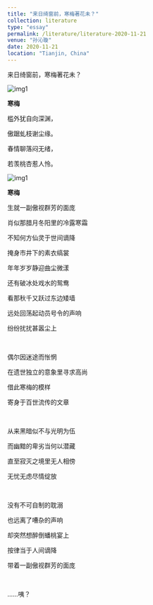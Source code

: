 ```yaml
---
title: "来日绮窗前，寒梅著花未？"
collection: literature
type: "essay"
permalink: /literature/literature-2020-11-21
venue: "孙沁璇"
date: 2020-11-21
location: "Tianjin, China"
---
```


来日绮窗前，寒梅著花未？

![img1](https://sunqinxuan.github.io/images/literature-2020-11-21-img1.webp)

**寒梅**

槛外犹自向深渊，

傲踞虬枝谢尘缘。

春情聊落闷无绪，

若羡桃杏惹人怜。

![img1](https://sunqinxuan.github.io/images/literature-2020-11-21-img2.webp)

**寒梅**

生就一副傲视群芳的面庞

肖似那腊月冬阳里的冷露寒霜

不知何方仙灵于世间谪降

掩身市井下的素衣缟裳

年年岁岁静迎曲尘微漾

还有破冰处戏水的鸳鸯

看那秋千又跃过东边矮墙

远处回荡起动员号令的声响

纷纷扰扰甚嚣尘上

<br>

偶尔因迷途而怅惘

在遗世独立的意象里寻求高尚

借此寒梅的模样

寄身于百世流传的文章

<br>

从来黑暗似不与光明为伍

而幽黯的卑劣当何以潜藏

直至寂灭之境里无人相傍

无忧无虑尽情绽放

<br>

没有不可自制的耽溺

也远离了嘈杂的声响

却突然想醉倒蟠桃宴上

按律当于人间谪降

带着一副傲视群芳的面庞

<br>

……咦？